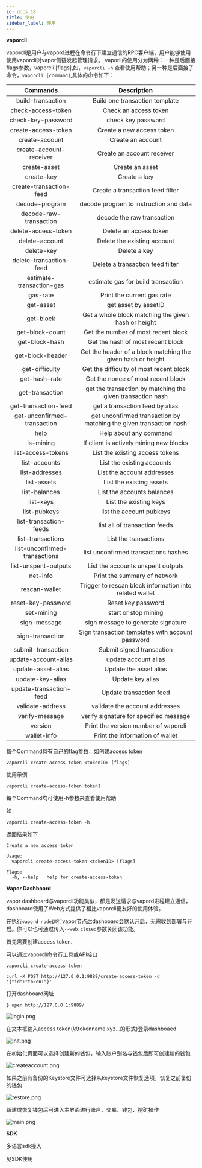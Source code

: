 ```yaml
---
id: docs_18
title: 使用
sidebar_label: 使用
---
```


**vaporcli**

vaporcli是用户与vapord进程在命令行下建立通信的RPC客户端，用户能够使用使用vaporcli对vapor侧链发起管理请求。
vaporli的使用分为两种：一种是后面接flags参数，vaporcli [flags],如，`vaporcli -h` 查看使用帮助；另一种是后面接子命令，`vaporcli [command]`,具体的命令如下：

| Commands | Description |
| :---: | :---: |
| build-transaction | Build one transaction template |
| check-access-token | Check an access token |
| check-key-password | check key password |
| create-access-token | Create a new access token |
| create-account | Create an account |
| create-account-receiver | Create an account receiver |
| create-asset | Create an asset |
| create-key | Create a key |
| create-transaction-feed | Create a transaction feed filter |
| decode-program | decode program to instruction and data |
| decode-raw-transaction | decode the raw transaction |
| delete-access-token | Delete an access token |
| delete-account | Delete the existing account |
| delete-key | Delete a key |
| delete-transaction-feed | Delete a transaction feed filter |
| estimate-transaction-gas | estimate gas for build transaction |
| gas-rate | Print the current gas rate |
| get-asset | get asset by assetID |
| get-block | Get a whole block matching the given hash or height |
| get-block-count | Get the number of most recent block |
| get-block-hash | Get the hash of most recent block |
| get-block-header | Get the header of a block matching the given hash or height |
| get-difficulty | Get the difficulty of most recent block |
| get-hash-rate | Get the nonce of most recent block |
| get-transaction | get the transaction by matching the given transaction hash |
| get-transaction-feed | get a transaction feed by alias |
| get-unconfirmed-transaction | get unconfirmed transaction by matching the given transaction hash |
| help | Help about any command |
| is-mining | If client is actively mining new blocks |
| list-access-tokens | List the existing access tokens |
| list-accounts | List the existing accounts |
| list-addresses | List the account addresses |
| list-assets | List the existing assets |
| list-balances | List the accounts balances |
| list-keys | List the existing keys |
| list-pubkeys | list the account pubkeys |
| list-transaction-feeds | list all of transaction feeds |
| list-transactions | List the transactions |
| list-unconfirmed-transactions | list unconfirmed transactions hashes |
| list-unspent-outputs | List the accounts unspent outputs |
| net-info | Print the summary of network |
| rescan-wallet | Trigger to rescan block information into related wallet |
| reset-key-password | Reset key password |
| set-mining | start or stop mining |
| sign-message | sign message to generate signature |
| sign-transaction | Sign transaction templates with account password |
| submit-transaction | Submit signed transaction |
| update-account-alias | update account alias |
| update-asset-alias | Update the asset alias |
| update-key-alias | Update key alias |
| update-transaction-feed | Update transaction feed |
| validate-address | validate the account addresses |
| verify-message | verify signature for specified message |
| version | Print the version number of vaporcli |
| wallet-info | Print the information of wallet |


每个Command具有自己的flag参数，如创建access token

```
vaporcli create-access-token <tokenID> [flags]
```

使用示例

```
vaporcli create-access-token token1
```

每个Command均可使用-h参数来查看使用帮助

如

```
vaporcli create-access-token -h
```

返回结果如下

```
Create a new access token

Usage:
  vaporcli create-access-token <tokenID> [flags]

Flags:
  -h, --help   help for create-access-token
```

**Vapor Dashboard**

vapor dashboard与vaporcli功能类似，都是发送请求与vapord进程建立通信，dashboard使用了Web方式提供了相比vaporcli更友好的使用体验。

在执行`vapord node`运行vapor节点后dashboard会默认开启，无需收到部署与开启。你可以也可通过传入`--web.closed`参数关闭该功能。

首先需要创建access token.

可以通过vaporcli命令行工具或API接口

```
vaporcli create-access-token
```

```
curl -X POST http://127.0.0.1:9889/create-access-token -d '{"id":"token1"}'
```

打开dashboard网址

```
$ open http://127.0.0.1:9889/
```

![login.png](img/26.png)

在文本框输入access token(以tokenname:xyz...的形式)登录dashboaed

![init.png](img/27.png)

在初始化页面可以选择创建新的钱包，输入账户别名与钱包后即可创建新的钱包

![createaccount.png](img/28.png)

如果之前有备份的Keystore文件可选择从keystore文件恢复选项，恢复之前备份的钱包

![restore.png](img/29.png)

新建或恢复钱包后可进入主界面进行账户、交易、钱包、挖矿操作

![main.png](img/30.png)

**SDK**

多语言sdk接入

见SDK使用
